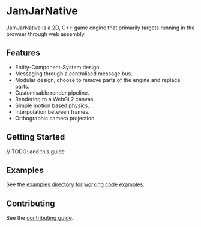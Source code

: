 # JamJarNative

JamJarNative is a 2D, C++ game engine that primarily targets running in the browser through web assembly.

## Features

- Entity-Component-System design.
- Messaging through a centralised message bus.
- Modular design, choose to remove parts of the engine and replace parts.
- Customisable render pipeline.
- Rendering to a WebGL2 canvas.
- Simple motion based physics.
- Interpolation between frames.
- Orthographic camera projection.

## Getting Started

// TODO: add this guide

## Examples

See the [examples directory for working code examples](./examples).

## Contributing

See the [contributing guide](./CONTRIBUTING.md).
